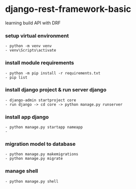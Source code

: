 # django-rest-framework-basic
learning build API with DRF

### setup virtual environment
    - python -m venv venv
    - venv\Scripts\activate

### install module requirements
    - python -m pip install -r requirements.txt
    - pip list

### install django project & run server django
    - django-admin startproject core
    - run django -> cd core -> python manage.py runserver

### install app django
    - python manage.py startapp nameapp
    - 

### migration model to database
    - python manage.py makemigrations
    - python manage.py migrate

### manage shell 
    - python manage.py shell